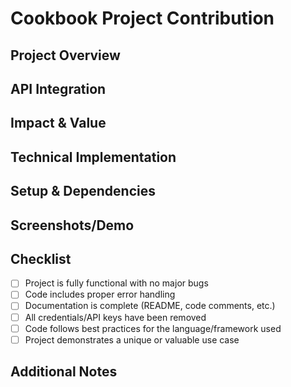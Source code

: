 # Cookbook Project Contribution

## Project Overview
<!-- Provide a concise description of what your project does and the problem it solves -->

## API Integration
<!-- Describe how your project uses the Perplexity API, including which models and features are leveraged -->

## Impact & Value
<!-- Explain why this project is valuable to the developer community and how it showcases the API's capabilities -->

## Technical Implementation
<!-- Briefly describe the technical approach and any notable implementation details -->

## Setup & Dependencies
<!-- List any dependencies, environment requirements, or setup steps needed -->

## Screenshots/Demo
<!-- If applicable, include screenshots, demo links, or example outputs -->

## Checklist
<!-- Mark the following with an 'x' like [x] -->

- [ ] Project is fully functional with no major bugs
- [ ] Code includes proper error handling
- [ ] Documentation is complete (README, code comments, etc.)
- [ ] All credentials/API keys have been removed
- [ ] Code follows best practices for the language/framework used
- [ ] Project demonstrates a unique or valuable use case

## Additional Notes
<!-- Any other information that might be helpful for reviewers -->
